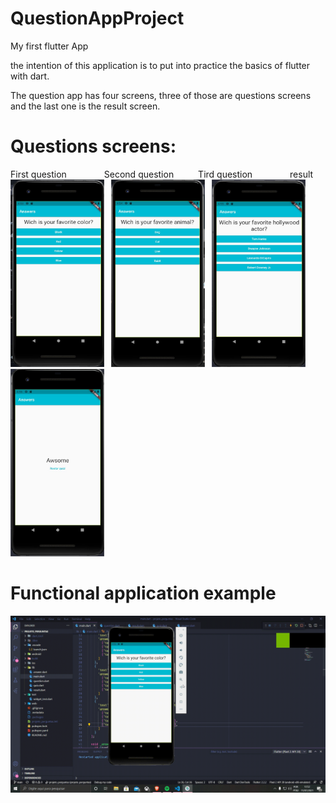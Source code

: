 # QuestionAppProject 
My first flutter App


the intention of this application is to put into practice the basics of flutter with dart.

The question app has four screens, three of those are questions screens and the last one is the result screen.

# Questions screens:
First question&emsp;&emsp;&emsp;&emsp; Second question&emsp;&emsp;&ensp;  Tird question&emsp;&emsp;&emsp;&emsp; result<br>
<img src=https://github.com/EAbeier/QuestionAppProject/blob/main/readme_images/screen1.jpg alt="First question screen" width="150" height="300">&ensp;
<img src=https://github.com/EAbeier/QuestionAppProject/blob/main/readme_images/screen2.jpg alt="secont question screen" width="150" height="300">&ensp;
<img src=https://github.com/EAbeier/QuestionAppProject/blob/main/readme_images/screen3.jpg alt="Tird question screen" width="150" height="300">&ensp;
<img src=https://github.com/EAbeier/QuestionAppProject/blob/main/readme_images/screen4.jpg alt="Result screen" width="150" height="300">
<br>

# Functional application example
<img src=https://github.com/EAbeier/QuestionAppProject/blob/main/readme_images/functionalApplication.gif alt="Funcional aplication example gif">

